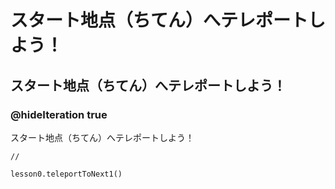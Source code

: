 # スタート地点（ちてん）へテレポートしよう！
## スタート地点（ちてん）へテレポートしよう！
### @hideIteration true
スタート地点（ちてん）へテレポートしよう！
```template
//
```
```ghost
lesson0.teleportToNext1()
```
